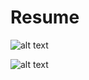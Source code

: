 # Resume

![alt text](https://github.com/github/{repository}/blob/images/desktop-img.png )

![alt text](./images/desktop.png?raw=true)
